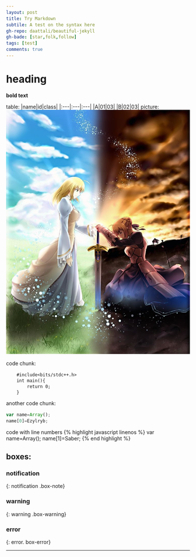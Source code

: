 ```yaml
---
layout: post
title: Try Markdown
subtile: A test on the syntax here
gh-repo: daattali/beautiful-jekyll
gh-bade: [star,folk,follow]
tags: [test]
comments: true
---
```


# heading

**bold text**

table:
|name|id|class|
|:---|:---|:---|
|A|01|03|
|B|02|03|
picture:
![saber](../img/comlex.jpg)

code chunk:

~~~
    #include<bits/stdc++.h>
    int main(){
        return 0;
    }
~~~

another code chunk:

```javascript
var name=Array();
name[0]=Ezylryb;
```

code with line numbers
{% highlight javascript linenos %}
var name=Array();
name[1]=Saber;
{% end highlight %}

## boxes:

### notification

{: notification .box-note}

### warning

{: warning .box-warning}

### error

{: error. box-error}

***